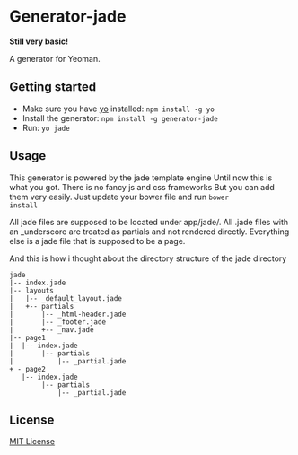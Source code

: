 # Generator-jade

**Still very basic!**

A generator for Yeoman.

## Getting started
- Make sure you have [yo](https://github.com/yeoman/yo) installed:
    `npm install -g yo`
- Install the generator: `npm install -g generator-jade`
- Run: `yo jade`

## Usage

This generator is powered by the jade template engine
Until now this is what you got. There is no fancy js and css frameworks
But you can add them very easily. Just update your bower file and run <code>bower install</code>

All jade files are supposed to be located under app/jade/. All .jade files with an _underscore are treated as partials and not rendered directly. Everything else is a jade file that is supposed to be a page.

And this is how i thought about the directory structure of the jade directory

    jade
    |-- index.jade
    |-- layouts
    |   |-- _default_layout.jade
    |   +-- partials
    |       |-- _html-header.jade
    |       |-- _footer.jade
    |       +-- _nav.jade
    |-- page1
    |  |-- index.jade
    |       |-- partials
    |           |-- _partial.jade
    + - page2
       |-- index.jade
            |-- partials
                |-- _partial.jade

## License
[MIT License](http://en.wikipedia.org/wiki/MIT_License)
